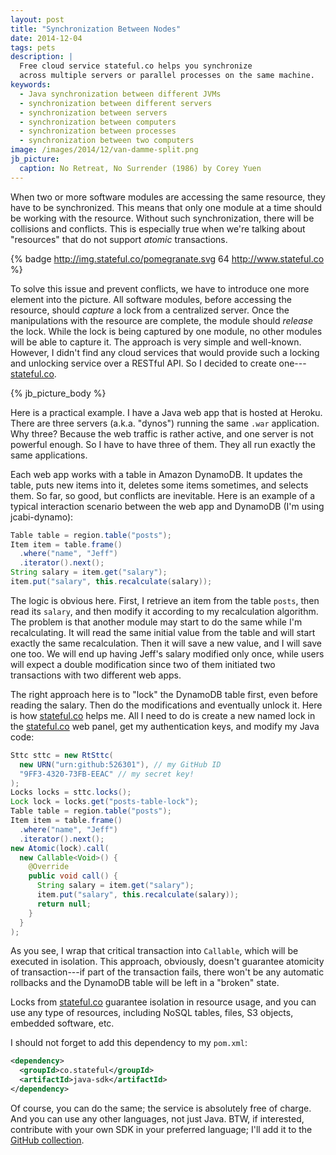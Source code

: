 ```yaml
---
layout: post
title: "Synchronization Between Nodes"
date: 2014-12-04
tags: pets
description: |
  Free cloud service stateful.co helps you synchronize
  across multiple servers or parallel processes on the same machine.
keywords:
  - Java synchronization between different JVMs
  - synchronization between different servers
  - synchronization between servers
  - synchronization between computers
  - synchronization between processes
  - synchronization between two computers
image: /images/2014/12/van-damme-split.png
jb_picture:
  caption: No Retreat, No Surrender (1986) by Corey Yuen
---
```


When two or more software modules are accessing the same
resource, they have to be synchronized. This means that only
one module at a time should be working with the resource. Without
such synchronization, there will be collisions and conflicts. This
is especially true when we're talking about "resources" that do
not support *atomic* transactions.

{% badge http://img.stateful.co/pomegranate.svg 64 http://www.stateful.co %}

To solve this issue and prevent conflicts, we have to introduce
one more element into the picture. All software modules, before
accessing the resource, should *capture* a lock from a centralized
server. Once the manipulations with the resource are complete, the module
should *release* the lock. While the lock is being captured by one
module, no other modules will be able to capture it. The approach
is very simple and well-known. However, I didn't find any cloud services
that would provide such a locking and unlocking service over a RESTful API.
So I decided to create one---[stateful.co](http://www.stateful.co).

<!--more-->

{% jb_picture_body %}

Here is a practical example. I have a Java web app that is hosted
at Heroku. There are three servers (a.k.a. "dynos") running the same `.war`
application. Why three? Because the web traffic is rather active, and one
server is not powerful enough. So I have to have three of them. They all
run exactly the same applications.

Each web app works with a table in Amazon DynamoDB. It updates the table,
puts new items into it, deletes some items sometimes, and selects them. So far,
so good, but conflicts are inevitable. Here is an example of a typical
interaction scenario between the web app and DynamoDB (I'm using jcabi-dynamo):

```java
Table table = region.table("posts");
Item item = table.frame()
  .where("name", "Jeff")
  .iterator().next();
String salary = item.get("salary");
item.put("salary", this.recalculate(salary));
```

The logic is obvious here. First, I retrieve an item from the table `posts`,
then read its `salary`, and then modify it according to my recalculation
algorithm. The problem is that another module may start to do the same while
I'm recalculating. It will read the same initial value from the table
and will start exactly the same recalculation. Then it will save a new
value, and I will save one too. We will end up having Jeff's salary modified
only once, while users will expect a double modification since two of them
initiated two transactions with two different web apps.

The right approach here is to "lock" the DynamoDB table first, even before
reading the salary. Then do the modifications and eventually unlock it. Here is
how [stateful.co](http://www.stateful.co) helps me. All I need to do is create a new named lock
in the [stateful.co](http://www.stateful.co) web panel,
get my authentication keys, and modify my Java code:

```java
Sttc sttc = new RtSttc(
  new URN("urn:github:526301"), // my GitHub ID
  "9FF3-4320-73FB-EEAC" // my secret key!
);
Locks locks = sttc.locks();
Lock lock = locks.get("posts-table-lock");
Table table = region.table("posts");
Item item = table.frame()
  .where("name", "Jeff")
  .iterator().next();
new Atomic(lock).call(
  new Callable<Void>() {
    @Override
    public void call() {
      String salary = item.get("salary");
      item.put("salary", this.recalculate(salary));
      return null;
    }
  }
);
```

As you see, I wrap that critical transaction into `Callable`, which will
be executed in isolation. This approach, obviously, doesn't
guarantee atomicity of transaction---if part of the transaction fails,
there won't be any automatic rollbacks and the DynamoDB table will be left
in a "broken" state.

Locks from [stateful.co](http://www.stateful.co) guarantee isolation in resource usage, and you can
use any type of resources, including NoSQL tables, files, S3 objects,
embedded software, etc.

I should not forget to add this dependency to my `pom.xml`:

```xml
<dependency>
  <groupId>co.stateful</groupId>
  <artifactId>java-sdk</artifactId>
</dependency>
```

Of course, you can do the same; the service is absolutely free of charge.
And you can use any other languages, not just Java. BTW, if interested,
contribute with your own SDK in your preferred language; I'll add it to
the [GitHub collection](https://github.com/sttc).

